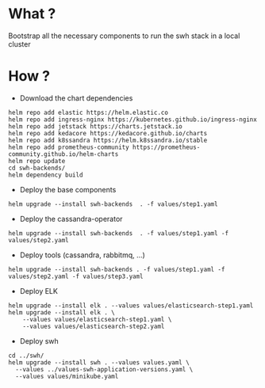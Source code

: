 # What ?
Bootstrap all the necessary components to run the swh stack in a local cluster

# How ?

- Download the chart dependencies
```
helm repo add elastic https://helm.elastic.co
helm repo add ingress-nginx https://kubernetes.github.io/ingress-nginx
helm repo add jetstack https://charts.jetstack.io
helm repo add kedacore https://kedacore.github.io/charts
helm repo add k8ssandra https://helm.k8ssandra.io/stable
helm repo add prometheus-community https://prometheus-community.github.io/helm-charts
helm repo update
cd swh-backends/
helm dependency build
```

- Deploy the base components
```
helm upgrade --install swh-backends  . -f values/step1.yaml
```

- Deploy the cassandra-operator
```
helm upgrade --install swh-backends  . -f values/step1.yaml -f values/step2.yaml
```

- Deploy tools (cassandra, rabbitmq, ...)
```
helm upgrade --install swh-backends . -f values/step1.yaml -f values/step2.yaml -f values/step3.yaml
```

- Deploy ELK
```
helm upgrade --install elk . --values values/elasticsearch-step1.yaml
helm upgrade --install elk . \
    --values values/elasticsearch-step1.yaml \
    --values values/elasticsearch-step2.yaml
```

- Deploy swh
```
cd ../swh/
helm upgrade --install swh . --values values.yaml \
  --values ../values-swh-application-versions.yaml \
  --values values/minikube.yaml
```
